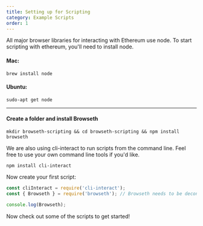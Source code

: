 ```yaml
---
title: Setting up for Scripting
category: Example Scripts
order: 1
---
```


All major browser libraries for interacting with Ethereum use node. To start
scripting with ethereum, you'll need to install node.

#### **Mac:**

`brew install node`

#### **Ubuntu:**

`sudo-apt get node`

<hr>

#### **Create a folder and install Browseth**

`mkdir browseth-scripting && cd browseth-scripting && npm install browseth`

We are also using cli-interact to run scripts from the command line. Feel free
to use your own command line tools if you'd like.

`npm install cli-interact`

Now create your first script:

```javascript
const cliInteract = require('cli-interact');
const { Browseth } = require('browseth'); // Browseth needs to be deconstructed when required

console.log(Browseth);
```

Now check out some of the scripts to get started!
